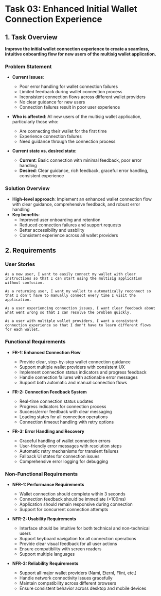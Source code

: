 # Task 03: Enhanced Initial Wallet Connection Experience

## 1. Task Overview
**Improve the initial wallet connection experience to create a seamless, intuitive onboarding flow for new users of the multisig wallet application.**

### Problem Statement
- **Current Issues**: 
  - Poor error handling for wallet connection failures
  - Limited feedback during wallet connection process
  - Inconsistent connection flows across different wallet providers
  - No clear guidance for new users
  - Connection failures result in poor user experience

- **Who is affected**: All new users of the multisig wallet application, particularly those who:
  - Are connecting their wallet for the first time
  - Experience connection failures
  - Need guidance through the connection process

- **Current state vs. desired state**:
  - **Current**: Basic connection with minimal feedback, poor error handling
  - **Desired**: Clear guidance, rich feedback, graceful error handling, consistent experience

### Solution Overview
- **High-level approach**: Implement an enhanced wallet connection flow with clear guidance, comprehensive feedback, and robust error handling
- **Key benefits**: 
  - Improved user onboarding and retention
  - Reduced connection failures and support requests
  - Better accessibility and usability
  - Consistent experience across all wallet providers

## 2. Requirements

### User Stories
```
As a new user, I want to easily connect my wallet with clear instructions so that I can start using the multisig application without confusion.

As a returning user, I want my wallet to automatically reconnect so that I don't have to manually connect every time I visit the application.

As a user experiencing connection issues, I want clear feedback about what went wrong so that I can resolve the problem quickly.

As a user with multiple wallet providers, I want a consistent connection experience so that I don't have to learn different flows for each wallet.
```

### Functional Requirements

- **FR-1: Enhanced Connection Flow**
  - Provide clear, step-by-step wallet connection guidance
  - Support multiple wallet providers with consistent UX
  - Implement connection status indicators and progress feedback
  - Handle connection failures with actionable error messages
  - Support both automatic and manual connection flows

- **FR-2: Connection Feedback System**
  - Real-time connection status updates
  - Progress indicators for connection process
  - Success/error feedback with clear messaging
  - Loading states for all connection operations
  - Connection timeout handling with retry options

- **FR-3: Error Handling and Recovery**
  - Graceful handling of wallet connection errors
  - User-friendly error messages with resolution steps
  - Automatic retry mechanisms for transient failures
  - Fallback UI states for connection issues
  - Comprehensive error logging for debugging

### Non-Functional Requirements

- **NFR-1: Performance Requirements**
  - Wallet connection should complete within 3 seconds
  - Connection feedback should be immediate (<100ms)
  - Application should remain responsive during connection
  - Support for concurrent connection attempts

- **NFR-2: Usability Requirements**
  - Interface should be intuitive for both technical and non-technical users
  - Support keyboard navigation for all connection operations
  - Provide clear visual feedback for all user actions
  - Ensure compatibility with screen readers
  - Support multiple languages

- **NFR-3: Reliability Requirements**
  - Support all major wallet providers (Nami, Eternl, Flint, etc.)
  - Handle network connectivity issues gracefully
  - Maintain compatibility across different browsers
  - Ensure consistent behavior across desktop and mobile devices